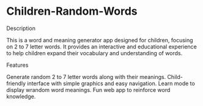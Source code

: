 # Children-Random-Words
Description

This is a word and meaning generator app designed for children, focusing on 2 to 7 letter words. It provides an interactive and educational experience to help children expand their vocabulary and understanding of words.

Features

Generate random 2 to 7 letter words along with their meanings.
Child-friendly interface with simple graphics and easy navigation.
Learn mode to display wrandom word meanings.
Fun web app to reinforce word knowledge.


